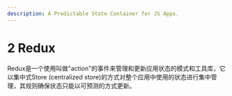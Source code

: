 ```yaml
---
description: A Predictable State Container for JS Apps.
---
```


# 2 Redux

Redux是一个使用叫做"action"的事件来管理和更新应用状态的模式和工具库，它以集中式Store (centralized store)的方式对整个应用中使用的状态进行集中管理，其规则确保状态只能以可预测的方式更新。


